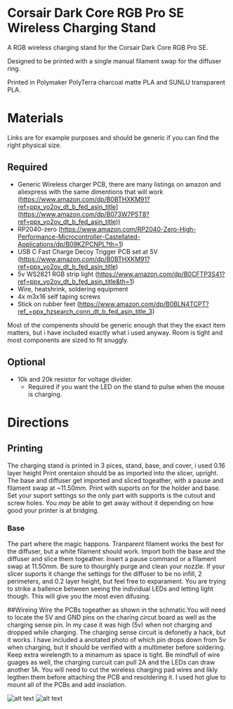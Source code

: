 # Corsair Dark Core RGB Pro SE Wireless Charging Stand 
A RGB wireless charging stand for the Corsair Dark Core RGB Pro SE.

Designed to be printed with a single manual filament swap for the diffuser ring. 

Printed in Polymaker PolyTerra charcoal matte PLA and SUNLU transparent PLA. 
# Materials
Links are for example purposes and should be generic if you can find the right physical size.

## Required 
* Generic Wireless charger PCB, there are many listings on amazon and aliexpress with the same dimentions that will work (https://www.amazon.com/dp/B0BTHXKM91?ref=ppx_yo2ov_dt_b_fed_asin_title](https://www.amazon.com/dp/B073W7P5T8?ref=ppx_yo2ov_dt_b_fed_asin_title))
* RP2040-zero (https://www.amazon.com/RP2040-Zero-High-Performance-Microcontroller-Castellated-Applications/dp/B09KZPCNPL?th=1)
* USB C Fast Charge Decoy Trigger PCB set at 5V (https://www.amazon.com/dp/B0BTHXKM91?ref=ppx_yo2ov_dt_b_fed_asin_title)
* 5v WS2821 RGB strip light (https://www.amazon.com/dp/B0CFTP3S41?ref=ppx_yo2ov_dt_b_fed_asin_title&th=1)
* Wire, heatshrink, soldering equipment
* 4x m3x16 self taping screws
* Stick on rubber feet (https://www.amazon.com/dp/B0BLN4TCPT?ref_=ppx_hzsearch_conn_dt_b_fed_asin_title_3)

Most of the compenents should be generic enough that they the exact item matters, but i have included exactly what i used anyway. Room is tight and most components are sized to fit snuggly.

## Optional
* 10k and 20k resistor for voltage divider.
  *  Required if you want the LED on the stand to pulse when the mouse is charging.
 
# Directions
## Printing
The charging stand is printed in 3 pices, stand, base, and cover, i used 0.16 layer height 
Print orentaion should be as imported into the slicer, upright. The base and diffuser get imported and sliced togeather, with a pause and filament swap at ~11.50mm.
Print with suports on for the holder and base. Set your suport settings so the only part with supports is the cutout and screw holes. You *may* be able to get away without it depending on how good your printer is at bridging.

 ### Base
The part where the magic happons.
Tranparent filament works the best for the diffuser, but a white filament should work. 
Import both the base and the diffuser and slice them togeather. Insert a pause command or a filament swap at 11.50mm. Be sure to thourghly purge and clean your nozzle. If your slicer suports it change the settings for the diffuser to be no infill, 2 perimeters, and 0.2 layer height, but feel free to exparament. You are trying to strike a ballence between seeing the individual LEDs and letting light though. This 
will give you the most even difusing.

 ##Wireing
Wire the PCBs togeather as shown in the schmatic.You will need to locate the 5V and GND pins on the charing circut board as well as the charging sense pin. In my case it was high (5v) when not charging and dropped while charging. The charging sense circuit is defonetly a hack, but it works. I have included a anotated photo of which pin drops down from 5v when charging, but it should be verified with a multimeter before soldering. Keep extra wirelength to a minamum as space is tight. Be mindfull of wire guages as well, the charging curcuit can pull 2A and the LEDs can draw another 1A. You will need to cut the 
wireless charging pad wires and likly legthen them before attaching the PCB and resoldering it. I used hot glue to mount all of the PCBs and add insolation. 

 ![alt text]( https://raw.githubusercontent.com/rab1515/darkcorestand/refs/heads/main/photos/714dquSzSGL._AC_SL1500_.jpg?token=GHSAT0AAAAAAC4LVSNIVHFKJ3MZPGIQR55SZ5P5YPQ)
 ![alt text](  https://raw.githubusercontent.com/rab1515/darkcorestand/refs/heads/main/photos/Screenshot_20250214_202349.png?token=GHSAT0AAAAAAC4LVSNILKCDSAWEAOU6WILEZ5P5Z6Q)
 
